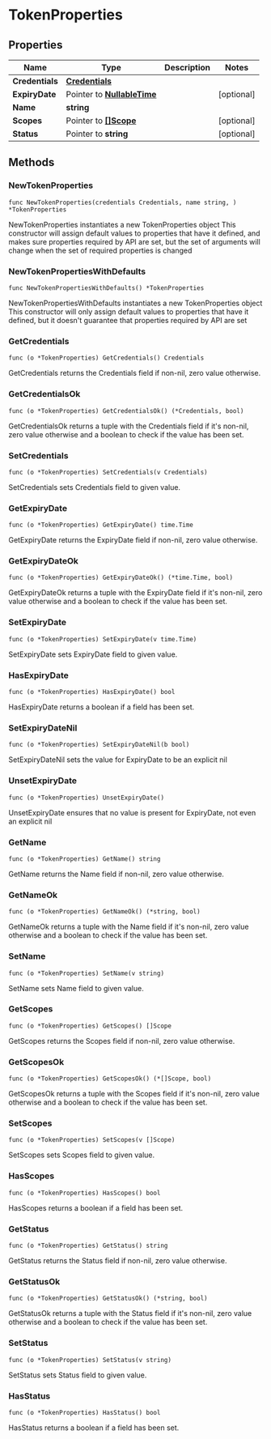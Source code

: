 # TokenProperties

## Properties

|Name | Type | Description | Notes|
|------------ | ------------- | ------------- | -------------|
|**Credentials** | [**Credentials**](Credentials.md) |  | |
|**ExpiryDate** | Pointer to [**NullableTime**](time.Time.md) |  | [optional] |
|**Name** | **string** |  | |
|**Scopes** | Pointer to [**[]Scope**](Scope.md) |  | [optional] |
|**Status** | Pointer to **string** |  | [optional] |

## Methods

### NewTokenProperties

`func NewTokenProperties(credentials Credentials, name string, ) *TokenProperties`

NewTokenProperties instantiates a new TokenProperties object
This constructor will assign default values to properties that have it defined,
and makes sure properties required by API are set, but the set of arguments
will change when the set of required properties is changed

### NewTokenPropertiesWithDefaults

`func NewTokenPropertiesWithDefaults() *TokenProperties`

NewTokenPropertiesWithDefaults instantiates a new TokenProperties object
This constructor will only assign default values to properties that have it defined,
but it doesn't guarantee that properties required by API are set

### GetCredentials

`func (o *TokenProperties) GetCredentials() Credentials`

GetCredentials returns the Credentials field if non-nil, zero value otherwise.

### GetCredentialsOk

`func (o *TokenProperties) GetCredentialsOk() (*Credentials, bool)`

GetCredentialsOk returns a tuple with the Credentials field if it's non-nil, zero value otherwise
and a boolean to check if the value has been set.

### SetCredentials

`func (o *TokenProperties) SetCredentials(v Credentials)`

SetCredentials sets Credentials field to given value.


### GetExpiryDate

`func (o *TokenProperties) GetExpiryDate() time.Time`

GetExpiryDate returns the ExpiryDate field if non-nil, zero value otherwise.

### GetExpiryDateOk

`func (o *TokenProperties) GetExpiryDateOk() (*time.Time, bool)`

GetExpiryDateOk returns a tuple with the ExpiryDate field if it's non-nil, zero value otherwise
and a boolean to check if the value has been set.

### SetExpiryDate

`func (o *TokenProperties) SetExpiryDate(v time.Time)`

SetExpiryDate sets ExpiryDate field to given value.

### HasExpiryDate

`func (o *TokenProperties) HasExpiryDate() bool`

HasExpiryDate returns a boolean if a field has been set.

### SetExpiryDateNil

`func (o *TokenProperties) SetExpiryDateNil(b bool)`

 SetExpiryDateNil sets the value for ExpiryDate to be an explicit nil

### UnsetExpiryDate
`func (o *TokenProperties) UnsetExpiryDate()`

UnsetExpiryDate ensures that no value is present for ExpiryDate, not even an explicit nil
### GetName

`func (o *TokenProperties) GetName() string`

GetName returns the Name field if non-nil, zero value otherwise.

### GetNameOk

`func (o *TokenProperties) GetNameOk() (*string, bool)`

GetNameOk returns a tuple with the Name field if it's non-nil, zero value otherwise
and a boolean to check if the value has been set.

### SetName

`func (o *TokenProperties) SetName(v string)`

SetName sets Name field to given value.


### GetScopes

`func (o *TokenProperties) GetScopes() []Scope`

GetScopes returns the Scopes field if non-nil, zero value otherwise.

### GetScopesOk

`func (o *TokenProperties) GetScopesOk() (*[]Scope, bool)`

GetScopesOk returns a tuple with the Scopes field if it's non-nil, zero value otherwise
and a boolean to check if the value has been set.

### SetScopes

`func (o *TokenProperties) SetScopes(v []Scope)`

SetScopes sets Scopes field to given value.

### HasScopes

`func (o *TokenProperties) HasScopes() bool`

HasScopes returns a boolean if a field has been set.

### GetStatus

`func (o *TokenProperties) GetStatus() string`

GetStatus returns the Status field if non-nil, zero value otherwise.

### GetStatusOk

`func (o *TokenProperties) GetStatusOk() (*string, bool)`

GetStatusOk returns a tuple with the Status field if it's non-nil, zero value otherwise
and a boolean to check if the value has been set.

### SetStatus

`func (o *TokenProperties) SetStatus(v string)`

SetStatus sets Status field to given value.

### HasStatus

`func (o *TokenProperties) HasStatus() bool`

HasStatus returns a boolean if a field has been set.


